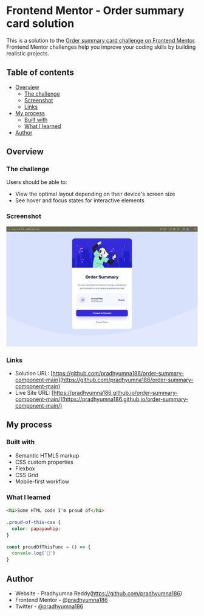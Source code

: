 # Frontend Mentor - Order summary card solution

This is a solution to the [Order summary card challenge on Frontend Mentor](https://www.frontendmentor.io/challenges/order-summary-component-QlPmajDUj). Frontend Mentor challenges help you improve your coding skills by building realistic projects. 

## Table of contents

- [Overview](#overview)
  - [The challenge](#the-challenge)
  - [Screenshot](#screenshot)
  - [Links](#links)
- [My process](#my-process)
  - [Built with](#built-with)
  - [What I learned](#what-i-learned)
- [Author](#author)


## Overview

### The challenge

Users should be able to:

- View the optimal layout depending on their device's screen size
- See hover and focus states for interactive elements

### Screenshot

![](images/mysoln.png)

### Links

- Solution URL: [https://github.com/pradhyumna186/order-summary-component-main](https://github.com/pradhyumna186/order-summary-component-main)
- Live Site URL: [https://pradhyumna186.github.io/order-summary-component-main/](https://pradhyumna186.github.io/order-summary-component-main/)

## My process

### Built with

- Semantic HTML5 markup
- CSS custom properties
- Flexbox
- CSS Grid
- Mobile-first workflow


### What I learned

```html
<h1>Some HTML code I'm proud of</h1>
```
```css
.proud-of-this-css {
  color: papayawhip;
}
```
```js
const proudOfThisFunc = () => {
  console.log('🎉')
}
```
## Author

- Website - Pradhyumna Reddy(https://github.com/pradhyumna186)
- Frontend Mentor - [@pradhyumna186](https://www.frontendmentor.io/profile/pradhyumna186)
- Twitter - [@pradhyumna186](https://twitter.com/Pradhyumna186)
